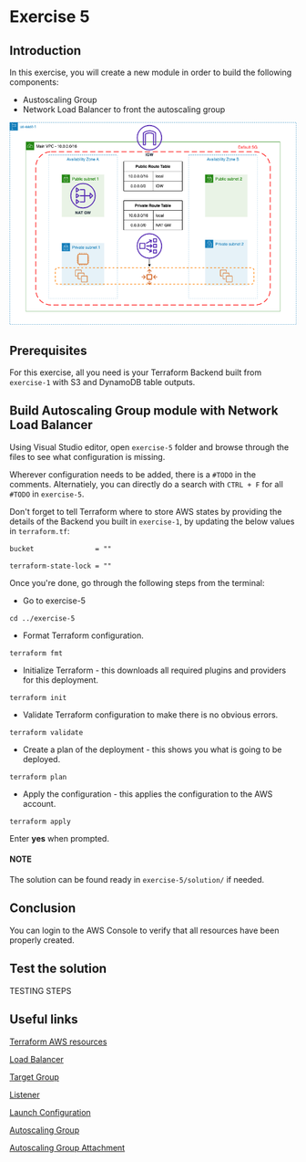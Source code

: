 # Exercise 5

## Introduction

In this exercise, you will create a new module in order to build the following components:
- Austoscaling Group
- Network Load Balancer to front the autoscaling group

![](./../../images/Readme_Diagrams-Exercise%205.png)

## Prerequisites

For this exercise, all you need is your Terraform Backend built from  `exercise-1` with S3 and DynamoDB table outputs.

## Build Autoscaling Group module with Network Load Balancer

Using Visual Studio editor, open `exercise-5` folder and browse through the files to see what configuration is missing.

Wherever configuration needs to be added, there is a `#TODO` in the comments. Alternatiely, you can directly do a search with `CTRL + F` for all `#TODO` in `exercise-5`.

Don't forget to tell Terraform where to store AWS states by providing the details of the Backend you built in `exercise-1`, by updating the below values in `terraform.tf`:

```
bucket               = ""
```
```
terraform-state-lock = ""
```

Once you're done, go through the following steps from the terminal:

- Go to exercise-5
```
cd ../exercise-5
```
- Format Terraform configuration.
```
terraform fmt
```
- Initialize Terraform - this downloads all required plugins and providers for this deployment.
```
terraform init
```
- Validate Terraform configuration to make there is no obvious errors.
```
terraform validate
```
- Create a plan of the deployment - this shows you what is going to be deployed.
```
terraform plan
```
- Apply the configuration - this applies the configuration to the AWS account.
```
terraform apply
```
Enter **yes** when prompted.

#### NOTE

The solution can be found ready in `exercise-5/solution/` if needed.

## Conclusion

You can login to the AWS Console to verify that all resources have been properly created.

## Test the solution

TESTING STEPS

## Useful links

[Terraform AWS resources](https://registry.terraform.io/providers/hashicorp/aws/latest/docs)

[Load Balancer](https://registry.terraform.io/providers/hashicorp/aws/latest/docs/resources/lb)

[Target Group](https://registry.terraform.io/providers/hashicorp/aws/latest/docs/resources/lb_target_group)

[Listener](https://registry.terraform.io/providers/hashicorp/aws/latest/docs/resources/lb_listener)

[Launch Configuration](https://registry.terraform.io/providers/hashicorp/aws/latest/docs/resources/launch_configuration)

[Autoscaling Group](https://registry.terraform.io/providers/hashicorp/aws/latest/docs/resources/autoscaling_group)

[Autoscaling Group Attachment](https://registry.terraform.io/providers/hashicorp/aws/latest/docs/resources/autoscaling_attachment)